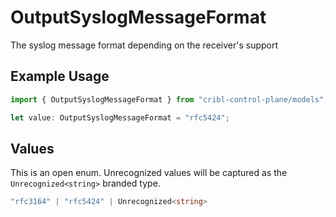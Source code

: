 # OutputSyslogMessageFormat

The syslog message format depending on the receiver's support

## Example Usage

```typescript
import { OutputSyslogMessageFormat } from "cribl-control-plane/models";

let value: OutputSyslogMessageFormat = "rfc5424";
```

## Values

This is an open enum. Unrecognized values will be captured as the `Unrecognized<string>` branded type.

```typescript
"rfc3164" | "rfc5424" | Unrecognized<string>
```